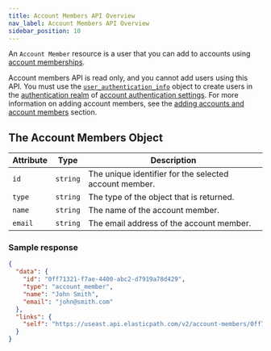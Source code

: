 ```yaml
---
title: Account Members API Overview
nav_label: Account Members API Overview
sidebar_position: 10
---
```


An `Account Member` resource is a user that you can add to accounts using [account memberships](/docs/accounts/using-account-membership-api/overview).

Account members API is read only, and you cannot add users using this API. You must use the [`user_authentication_info`](/docs/authentication/single-sign-on/user-authentication-info-api/overview) object to create users in the [authentication realm](/docs/authentication/single-sign-on/authentication-realm-api/authentication-realm-api-overview) of [account authentication settings](/docs/authentication/account-authentication-settings). For more information on adding account members, see the [adding accounts and account members](/docs/accounts/add-account-and-member) section.

## The Account Members Object

| Attribute | Type | Description |
| --- |--- | --- |
| `id` | `string` | The unique identifier for the selected account member. |
| `type` | `string` | The type of the object that is returned. |
| `name` | `string` | The name of the account member. |
| `email` | `string` | The email address of the account member. |

### Sample response

```json
{
  "data": {
    "id": "0ff71321-f7ae-4400-abc2-d7919a78d429",
    "type": "account_member",
    "name": "John Smith",
    "email": "john@smith.com"
  },
  "links": {
    "self": "https://useast.api.elasticpath.com/v2/account-members/0ff71321-f7ae-4400-abc2-d7919a78d429"
  }
}
```
